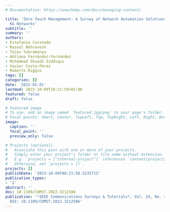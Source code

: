 ```yaml
---
# Documentation: https://wowchemy.com/docs/managing-content/

title: 'Zero Touch Management: A Survey of Network Automation Solutions for 5G and
  6G Networks'
subtitle: ''
summary: ''
authors:
- Estefanía Coronado
- Rasoul Behravesh
- Tejas Subramanya
- Adriana Fernàndez-Fernàndez
- Muhammad Shuaib Siddiqui
- Xavier Costa-Pérez
- Roberto Riggio
tags: []
categories: []
date: '2022-01-01'
lastmod: 2023-10-09T10:21:59+02:00
featured: false
draft: false

# Featured image
# To use, add an image named `featured.jpg/png` to your page's folder.
# Focal points: Smart, Center, TopLeft, Top, TopRight, Left, Right, BottomLeft, Bottom, BottomRight.
image:
  caption: ''
  focal_point: ''
  preview_only: false

# Projects (optional).
#   Associate this post with one or more of your projects.
#   Simply enter your project's folder or file name without extension.
#   E.g. `projects = ["internal-project"]` references `content/project/deep-learning/index.md`.
#   Otherwise, set `projects = []`.
projects: []
publishDate: '2023-10-09T08:21:58.523571Z'
publication_types:
- '2'
abstract: ''
doi: 10.1109/COMST.2022.3212586
publication: '*IEEE Communications Surveys & Tutorials*, Vol. 24, No. 4, PP. 2535-2578,
  DOI: 10.1109/COMST.2022.3212586'
---
```

